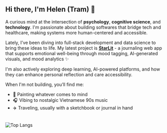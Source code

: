 ## Hi there, I'm Helen (Tram) 👋
A curious mind at the intersection of **psychology**, **cognitive science**, and **technology**. I'm passionate about building softwares that bridge tech and healthcare, making systems more human-centered and accessible. 

Lately, I’ve been diving into full-stack development and data science to bring these ideas to life. My latest project is **[StarLit](https://github.com/tramtran-helen/fullstack-starlit-app.git)** - a journaling web app that supports emotional well-being through mood tagging, AI-generated visuals, and mood analytics ✨

I'm also actively exploring deep learning, AI-powered platforms, and how they can enhance personal reflection and care accessibility.

When I'm not building, you’ll find me:
- 🎨 Painting whatever comes to mind
- 🎧 Vibing to nostalgic Vietnamese 90s music
- ✈️ Traveling, usually with a sketchbook or journal in hand
<br><br>

![Top Langs](https://github-readme-stats.vercel.app/api/top-langs/?username=tramtran-helen&layout=compact&hide=jupyter%20notebook)
